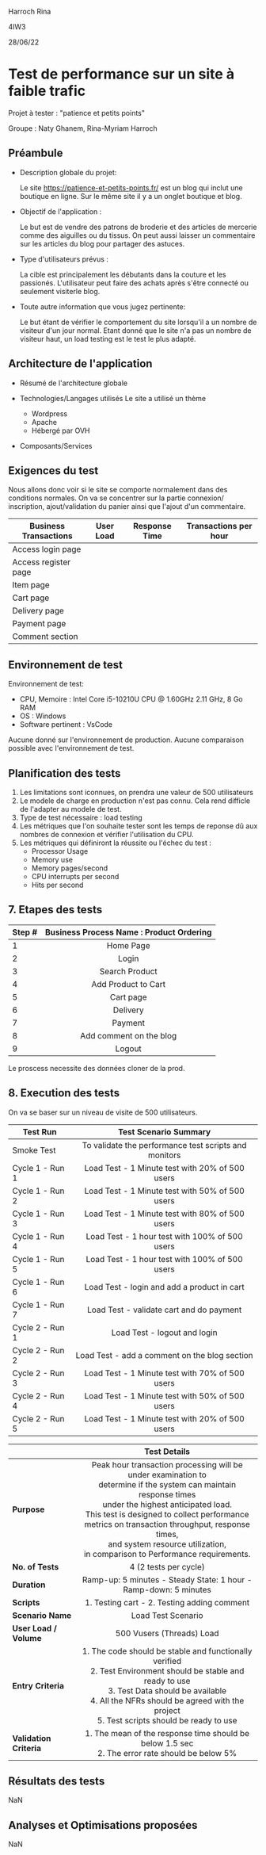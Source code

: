 Harroch Rina 

4IW3

28/06/22

# Test de performance sur un site à faible trafic

Projet à tester : "patience et petits points"

Groupe : Naty Ghanem, Rina-Myriam Harroch

## Préambule

- Description globale du projet: 

    Le site https://patience-et-petits-points.fr/ est un blog qui inclut une boutique en ligne. Sur le même site il y a un onglet boutique et blog.

- Objectif de l'application : 

    Le but est de vendre des patrons de broderie et des articles de mercerie comme des aiguilles ou du tissus. 
    On peut aussi laisser un commentaire sur les articles du blog pour partager des astuces.

- Type d'utilisateurs prévus :

    La cible est principalement les débutants dans la couture et les passionés.
    L'utilisateur peut faire des achats après s'être connecté ou seulement visiterle blog. 

- Toute autre information que vous jugez pertinente:

    Le but étant de vérifier le comportement du site lorsqu'il a un nombre de visiteur d'un jour normal. Etant donné que le site n'a pas un nombre de visiteur haut, un load testing est le test le plus adapté.

## Architecture de l'application

- Résumé de l'architecture globale

- Technologies/Langages utilisés
    Le site a utilisé un thème 
    - Wordpress
    - Apache 
    - Hébergé par OVH

- Composants/Services  

## Exigences du test

Nous allons donc voir si le site se comporte normalement dans des conditions normales. 
On va se concentrer sur la partie connexion/ inscription, ajout/validation du panier ainsi que l'ajout d'un commentaire.


| Business Transactions | User Load | Response Time | Transactions per hour |
|--------------|:-----------:|:------------:|:------------:|
| Access login page |  |  |  |
| Access register page |  |  | |
| Item page |  |  | |
| Cart page |  |  | |
| Delivery page |  |  | |
| Payment page |  |  | |
| Comment section |  |  | |

## Environnement de test
Environnement de test:

- CPU, Memoire : Intel Core i5-10210U CPU @ 1.60GHz   2.11 GHz, 8 Go RAM
- OS : Windows
- Software pertinent : VsCode

Aucune donné sur l'environnement de production. Aucune comparaison possible avec l'environnement de test.

## Planification des tests

1. Les limitations sont iconnues, on prendra une valeur de 500 utilisateurs
2. Le modele de charge en production n'est pas connu. Cela rend difficle de l'adapter au modele de test.
3. Type de test nécessaire : load testing
4. Les métriques que l'on souhaite tester sont les temps de reponse dû aux nombres de connexion et vérifier l'utilisation du CPU. 
5. Les métriques qui définiront la réussite ou l'échec du test :
    - Processor Usage
    - Memory use
    - Memory pages/second
    - CPU interrupts per second
    - Hits per second


## 7. Etapes des tests


| Step # | Business Process Name : Product Ordering |
|--------------|:-----------:|
| 1 | Home Page |
| 2 | Login |
| 3 | Search Product |
| 4 | Add Product to Cart|
| 5 | Cart page |
| 6 | Delivery  |
| 7 | Payment |
| 8 | Add comment on the blog|
| 9 | Logout |

Le proscess necessite des données cloner de la prod.


## 8. Execution des tests

On va se baser sur un niveau de visite de 500 utilisateurs.

| Test Run | Test Scenario Summary |
|--------------|:-----------:|
| Smoke Test | To validate the performance test scripts and monitors |
| Cycle 1 - Run 1 | Load Test - 1 Minute test with 20% of 500 users |
| Cycle 1 - Run 2 |Load Test - 1 Minute test with 50% of 500 users |
| Cycle 1 - Run 3 | Load Test - 1 Minute test with 80% of 500 users |
| Cycle 1 - Run 4 | Load Test - 1 hour test with 100% of 500 users |
| Cycle 1 - Run 5 | Load Test - 1 hour test with 100% of 500 users |
| Cycle 1 - Run 6 | Load Test - login and add a product in cart |
| Cycle 1 - Run 7 | Load Test - validate cart and do payment |
| Cycle 2 - Run 1 | Load Test - logout and login |
| Cycle 2 - Run 2 | Load Test - add a comment on the blog section |
| Cycle 2 - Run 3 | Load Test - 1 Minute test with 70% of 500 users |
| Cycle 2 - Run 4 | Load Test - 1 Minute test with 50% of 500 users |
| Cycle 2 - Run 5 | Load Test - 1 Minute test with 20% of 500 users |

|  | Test Details |
|--------------|:-----------:|
| **Purpose** | Peak hour transaction processing will be under examination to <br/> determine if the system can maintain response times <br/> under the highest anticipated load. <br/> This test is designed to collect performance <br/> metrics on transaction throughput, response times, <br/> and system resource utilization, <br/> in comparison to Performance requirements. |
| **No. of Tests** | 4 (2 tests per cycle) |
| **Duration** | Ramp-up: 5 minutes - Steady State: 1 hour - Ramp-down: 5 minutes |
| **Scripts** | 1. Testing cart - 2. Testing adding comment |
| **Scenario Name** | Load Test Scenario |
| **User Load / Volume** | 500 Vusers (Threads) Load |
| **Entry Criteria** | 1. The code should be stable and functionally verified <br/> 2. Test Environment should be stable and ready to use <br/> 3. Test Data should be available <br/> 4. All the NFRs should be agreed with the project <br/> 5. Test scripts should be ready to use |
| **Validation Criteria** | 1. The mean of the response time should be below 1.5 sec <br/> 2. The error rate should be below 5% |

## Résultats des tests
NaN

## Analyses et Optimisations proposées

 NaN
